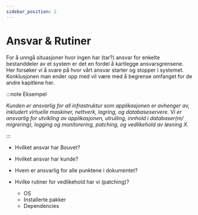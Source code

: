 ```yaml
---
sidebar_position: 2
---
```


# Ansvar & Rutiner

For å unngå situasjoner hvor ingen har (tar?) ansvar for enkelte bestanddeler av et system er det en fordel å kartlegge ansvarsgrensene.
Her forsøker vi å svare på hvor vårt ansvar starter og stopper i systemet. Konklusjonen man ender opp med vil være med å begrense omfanget for de andre kapitlene her.

:::note Eksempel

 _Kunden er ansvarlig for all infrastruktur som applikasjonen er avhenger av, inkludert virtuelle maskiner, nettverk, lagring, og databaseservere.
Vi er ansvarlig for utvikling av applikasjonen, utrulling, innhold i databaser(m/ migrering), logging og monitorering, patching, og vedlikehold av løsning X._

:::

- Hvilket ansvar har Bouvet?
- Hvilket ansvar har kunde?

- Hvem er ansvarlig for alle punktene i dokumentet?
- Hvilke rutiner for vedlikehold har vi (patching)?
  - OS
  - Installerte pakker
  - Dependencies
